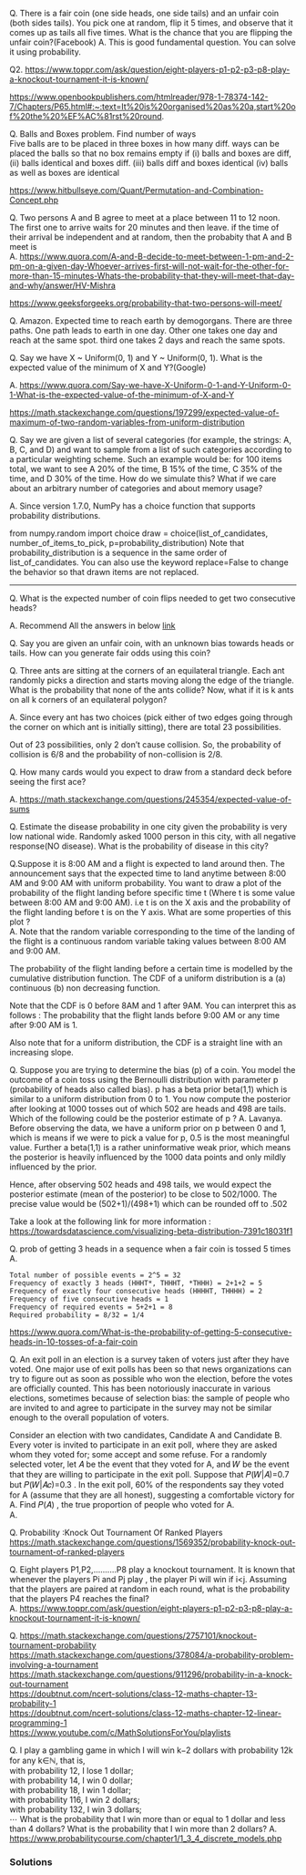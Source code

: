 
Q. There is a fair coin (one side heads, one side tails) and an unfair coin (both sides tails). You pick one at random, flip it 5 times, and observe that it comes up as tails all five times. What is the chance that you are flipping the unfair coin?(Facebook)
A.  This is good fundamental question. You can solve it using probability.


Q2. https://www.toppr.com/ask/question/eight-players-p1-p2-p3-p8-play-a-knockout-tournament-it-is-known/

https://www.openbookpublishers.com/htmlreader/978-1-78374-142-7/Chapters/P65.html#:~:text=It%20is%20organised%20as%20a,start%20of%20the%20%EF%AC%81rst%20round.

Q. Balls and Boxes problem. Find number of  ways  
Five balls are to be placed in three boxes in how many diff. ways can be placed the balls so that no box remains empty if (i) balls and boxes are diff, (ii) balls identical and boxes diff. (iii) balls diff and boxes identical (iv) balls as well as boxes are identical  

https://www.hitbullseye.com/Quant/Permutation-and-Combination-Concept.php

Q. Two persons A and B agree to meet at a place between 11 to 12 noon. The first one to arrive waits for 20 minutes and then leave. if the time of their arrival be independent and at random, then the probabity that A and B meet is  
A. https://www.quora.com/A-and-B-decide-to-meet-between-1-pm-and-2-pm-on-a-given-day-Whoever-arrives-first-will-not-wait-for-the-other-for-more-than-15-minutes-Whats-the-probability-that-they-will-meet-that-day-and-why/answer/HV-Mishra

https://www.geeksforgeeks.org/probability-that-two-persons-will-meet/


Q. Amazon. Expected time to reach earth by demogorgans. There are three paths. One path leads to earth in one day. Other one takes one day and reach at the same spot. third one takes 2 days and reach the same spots.





Q. Say we have X ~ Uniform(0, 1) and Y ~ Uniform(0, 1). What is the expected value of the minimum of X and Y?(Google)

A. https://www.quora.com/Say-we-have-X-Uniform-0-1-and-Y-Uniform-0-1-What-is-the-expected-value-of-the-minimum-of-X-and-Y

https://math.stackexchange.com/questions/197299/expected-value-of-maximum-of-two-random-variables-from-uniform-distribution

Q. Say we are given a list of several categories (for example, the strings: A, B, C, and D) and want to sample from a list of such categories according to a particular weighting scheme. Such an example would be: for 100 items total, we want to see A 20% of the time, B 15% of the time, C 35% of the time, and D 30% of the time. How do we simulate this? What if we care about an arbitrary number of categories and about memory usage?

A. Since version 1.7.0, NumPy has a choice function that supports probability distributions.

from numpy.random import choice
draw = choice(list_of_candidates, number_of_items_to_pick,
              p=probability_distribution)
Note that probability_distribution is a sequence in the same order of list_of_candidates. You can also use the keyword replace=False to change the behavior so that drawn items are not replaced.

---
Q. What is the expected number of coin flips needed to get two consecutive heads?

A. Recommend All the answers in below
[link](https://www.quora.com/What-is-the-expected-number-of-coin-flips-until-you-get-two-heads-in-a-row) 

Q. Say you are given an unfair coin, with an unknown bias towards heads or tails. How can you generate fair odds using this coin?

Q. Three ants are sitting at the corners of an equilateral triangle. Each ant randomly picks a direction and starts moving along the edge of the triangle. What is the probability that none of the ants collide? Now, what if it is k ants on all k corners of an equilateral polygon?

A. Since every ant has two choices (pick either of two edges going through the corner on which ant is initially sitting), there are total 23 possibilities.

Out of 23 possibilities, only 2 don’t cause collision. So, the probability of collision is 6/8 and the probability of non-collision is 2/8.

Q. How many cards would you expect to draw from a standard deck before seeing the first ace?

A. https://math.stackexchange.com/questions/245354/expected-value-of-sums


Q. Estimate the disease probability in one city given the probability is very low national wide. Randomly asked 1000 person in this city, with all negative response(NO disease). What is the probability of disease in this city?   

Q.Suppose it is 8:00 AM and a flight is expected to land around then. The announcement says that the expected time to land anytime between 8:00 AM and 9:00 AM with uniform probability. You want to draw a plot of the probability of the flight landing before specific time t (Where t is some value between 8:00 AM and 9:00 AM). i.e t is on the X axis and the probability of the flight landing before t is on the Y axis.
What are some properties of this plot ?  
A. Note that the random variable corresponding to the time of the landing of the flight is a continuous random variable taking values between 8:00 AM and 9:00 AM.

The probability of the flight landing before a certain time is modelled by the cumulative distribution function. The CDF of a uniform distribution is a (a) continuous (b) non decreasing function.

Note that the CDF is 0 before 8AM and 1 after 9AM. You can interpret this as follows : The probability that the flight lands before 9:00 AM or any time after 9:00 AM is 1.

Also note that for a uniform distribution, the CDF is a straight line with an increasing slope.


Q. Suppose you are trying to determine the bias (p) of a coin. You model the outcome of a coin toss using the Bernoulli distribution with parameter p (probability of heads also called bias). p has a beta prior beta(1,1) which is similar to a uniform distribution from 0 to 1. You now compute the posterior after looking at 1000 tosses out of which 502 are heads and 498 are tails. Which of the following could be the posterior estimate of p ?
A. Lavanya. Before observing the data, we have a uniform prior on p between 0 and 1, which is means if we were to pick a value for p, 0.5 is the most meaningful value. Further a beta(1,1) is a rather uninformative weak prior, which means the posterior is heavily influenced by the 1000 data points and only mildly influenced by the prior.

Hence, after observing 502 heads and 498 tails, we would expect the posterior estimate (mean of the posterior) to be close to 502/1000. The precise value would be (502+1)/(498+1) which can be rounded off to .502

Take a look at the following link for more information : https://towardsdatascience.com/visualizing-beta-distribution-7391c18031f1


Q. prob of getting 3 heads in a sequence when a fair coin is tossed 5 times  
A. 
```
Total number of possible events = 2^5 = 32
Frequency of exactly 3 heads (HHHT*, THHHT, *THHH) = 2+1+2 = 5
Frequency of exactly four consecutive heads (HHHHT, THHHH) = 2
Frequency of five consecutive heads = 1
Frequency of required events = 5+2+1 = 8
Required probability = 8/32 = 1/4
```
https://www.quora.com/What-is-the-probability-of-getting-5-consecutive-heads-in-10-tosses-of-a-fair-coin

Q. An exit poll in an election is a survey taken of voters just after they have voted. One major use of exit polls has been so that news organizations can try to figure out as soon as possible who won the election, before the votes are officially counted. This has been notoriously inaccurate in various elections, sometimes because of selection bias: the sample of people who are invited to and agree to participate in the survey may not be similar enough to the overall population of voters.

Consider an election with two candidates, Candidate A and Candidate B. Every voter is invited to participate in an exit poll, where they are asked whom they voted for; some accept and some refuse. For a randomly selected voter, let  𝐴  be the event that they voted for A, and  𝑊  be the event that they are willing to participate in the exit poll. Suppose that  𝑃(𝑊|𝐴)=0.7  but  𝑃(𝑊|𝐴𝑐)=0.3 . In the exit poll,  60%  of the respondents say they voted for A (assume that they are all honest), suggesting a comfortable victory for A. Find  𝑃(𝐴) , the true proportion of people who voted for A.  
A. 

Q. Probability :Knock Out Tournament Of Ranked Players  
https://math.stackexchange.com/questions/1569352/probability-knock-out-tournament-of-ranked-players   

Q. Eight players P1,P2,..........P8 play a knockout tournament. It is known that whenever the players Pi and Pj play , the player Pi will win if i<j.
Assuming that the players are paired at random in each round, what is the probability that the players P4 reaches the final?  
A. https://www.toppr.com/ask/question/eight-players-p1-p2-p3-p8-play-a-knockout-tournament-it-is-known/


Q. https://math.stackexchange.com/questions/2757101/knockout-tournament-probability
https://math.stackexchange.com/questions/378084/a-probability-problem-involving-a-tournament
https://math.stackexchange.com/questions/911296/probability-in-a-knock-out-tournament  
https://doubtnut.com/ncert-solutions/class-12-maths-chapter-13-probability-1   
https://doubtnut.com/ncert-solutions/class-12-maths-chapter-12-linear-programming-1  
https://www.youtube.com/c/MathSolutionsForYou/playlists

Q. I play a gambling game in which I will win k−2 dollars with probability 12k for any k∈ℕ, that is,  
with probability 12, I lose 1 dollar;  
with probability 14, I win 0 dollar;  
with probability 18, I win 1 dollar;  
with probability 116, I win 2 dollars;  
with probability 132, I win 3 dollars;  
⋯
What is the probability that I win more than or equal to 1 dollar and less than 4 dollars? What is the probability that I win more than 2 dollars?
A. https://www.probabilitycourse.com/chapter1/1_3_4_discrete_models.php



### Solutions




